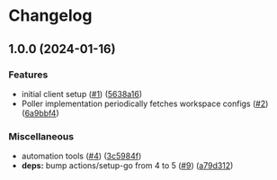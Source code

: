 # Changelog

## 1.0.0 (2024-01-16)


### Features

* initial client setup ([#1](https://github.com/rudderlabs/rudder-cp-sdk/issues/1)) ([5638a16](https://github.com/rudderlabs/rudder-cp-sdk/commit/5638a16b99508c0417f7df86e690372aa16e8e34))
* Poller implementation periodically fetches workspace configs ([#2](https://github.com/rudderlabs/rudder-cp-sdk/issues/2)) ([6a9bbf4](https://github.com/rudderlabs/rudder-cp-sdk/commit/6a9bbf4da5c13fc1b6618174e959e83e8005d985))


### Miscellaneous

* automation tools ([#4](https://github.com/rudderlabs/rudder-cp-sdk/issues/4)) ([3c5984f](https://github.com/rudderlabs/rudder-cp-sdk/commit/3c5984f35719b9ece2c0b8292b7d77d61d433943))
* **deps:** bump actions/setup-go from 4 to 5 ([#9](https://github.com/rudderlabs/rudder-cp-sdk/issues/9)) ([a79d312](https://github.com/rudderlabs/rudder-cp-sdk/commit/a79d3122416631a47b3a298d97612acb06d569d0))
